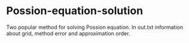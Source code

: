 # Possion-equation-solution
Two popular method for solving Possion equation. In out.txt information about grid, method error and approximation order.
